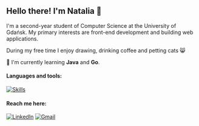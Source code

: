 ## Hello there! I'm Natalia 👋

I'm a second-year student of Computer Science at the University of Gdańsk. My primary interests are front-end development and building web applications.

During my free time I enjoy drawing, drinking coffee and petting cats :smile_cat:

:rocket: I'm currently learning **Java** and **Go**.

[//]: <:telescope: I plan to work on **Period Tracker**>

#### Languages and tools:
[![Skills](https://skillicons.dev/icons?i=js,ts,py,html,css,scala,bash,react,nextjs,sass,nodejs,express,flask,figma,mongodb,mysql,git,docker&perline=7)](https://skillicons.dev)

#### Reach me here:
[![LinkedIn](https://img.shields.io/badge/LinkedIn-0077B5?style=for-the-badge&logo=linkedin&logoColor=white)](https://www.linkedin.com/in/natalia-niewiadowska-266304290/) [![Gmail](https://img.shields.io/badge/Gmail-D14836?style=for-the-badge&logo=gmail&logoColor=white)](mailto:natalia.niewiadowska.dev@gmail.com)
